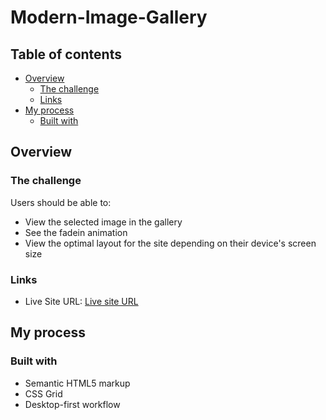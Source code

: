 # Modern-Image-Gallery

## Table of contents

- [Overview](#overview)
  - [The challenge](#the-challenge)
  - [Links](#links)
- [My process](#my-process)
  - [Built with](#built-with)

## Overview

### The challenge

Users should be able to:

- View the selected image in the gallery
- See the fadein animation
- View the optimal layout for the site depending on their device's screen size

### Links

- Live Site URL: [Live site URL](https://raza7522.github.io/Modern-Image-Gallery/)


## My process

### Built with

- Semantic HTML5 markup
- CSS Grid
- Desktop-first workflow